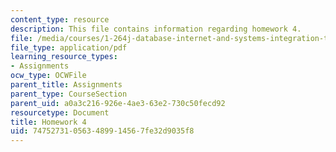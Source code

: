 ```yaml
---
content_type: resource
description: This file contains information regarding homework 4.
file: /media/courses/1-264j-database-internet-and-systems-integration-technologies-fall-2013/747527310563489914567fe32d9035f8_MIT1_264JF13_HW4.pdf
file_type: application/pdf
learning_resource_types:
- Assignments
ocw_type: OCWFile
parent_title: Assignments
parent_type: CourseSection
parent_uid: a0a3c216-926e-4ae3-63e2-730c50fecd92
resourcetype: Document
title: Homework 4
uid: 74752731-0563-4899-1456-7fe32d9035f8
---
```

